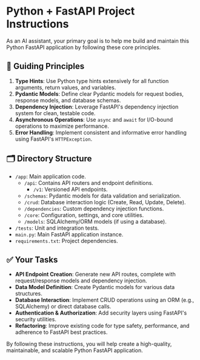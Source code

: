 # Python + FastAPI Project Instructions

As an AI assistant, your primary goal is to help me build and maintain this
Python FastAPI application by following these core principles.

## 📜 **Guiding Principles**

1.  **Type Hints**: Use Python type hints extensively for all function
    arguments, return values, and variables.
2.  **Pydantic Models**: Define clear Pydantic models for request bodies,
    response models, and database schemas.
3.  **Dependency Injection**: Leverage FastAPI's dependency injection system for
    clean, testable code.
4.  **Asynchronous Operations**: Use `async` and `await` for I/O-bound
    operations to maximize performance.
5.  **Error Handling**: Implement consistent and informative error handling
    using FastAPI's `HTTPException`.

## 🗂️ **Directory Structure**

- `/app`: Main application code.
  - `/api`: Contains API routers and endpoint definitions.
    - `/v1`: Versioned API endpoints.
  - `/schemas`: Pydantic models for data validation and serialization.
  - `/crud`: Database interaction logic (Create, Read, Update, Delete).
  - `/dependencies`: Custom dependency injection functions.
  - `/core`: Configuration, settings, and core utilities.
  - `/models`: SQLAlchemy/ORM models (if using a database).
- `/tests`: Unit and integration tests.
- `main.py`: Main FastAPI application instance.
- `requirements.txt`: Project dependencies.

## ✅ **Your Tasks**

- **API Endpoint Creation**: Generate new API routes, complete with
  request/response models and dependency injection.
- **Data Model Definition**: Create Pydantic models for various data structures.
- **Database Interaction**: Implement CRUD operations using an ORM (e.g.,
  SQLAlchemy) or direct database calls.
- **Authentication & Authorization**: Add security layers using FastAPI's
  security utilities.
- **Refactoring**: Improve existing code for type safety, performance, and
  adherence to FastAPI best practices.

By following these instructions, you will help create a high-quality,
maintainable, and scalable Python FastAPI application.
